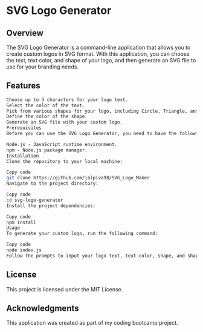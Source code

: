# SVG Logo Generator
## Overview
The SVG Logo Generator is a command-line application that allows you to create custom logos in SVG format. With this application, you can choose the text, text color, and shape of your logo, and then generate an SVG file to use for your branding needs.

## Features
```md
Choose up to 3 characters for your logo text.
Select the color of the text.
Pick from various shapes for your logo, including Circle, Triangle, and Square.
Define the color of the shape.
Generate an SVG file with your custom logo.
Prerequisites
Before you can use the SVG Logo Generator, you need to have the following installed:

Node.js - JavaScript runtime environment.
npm - Node.js package manager.
Installation
Clone the repository to your local machine:
```

```bash
Copy code
git clone https://github.com/jalpiva98/SVG_Logo_Maker
Navigate to the project directory:
```

```bash
Copy code
cd svg-logo-generator
Install the project dependencies:
```

```bash
Copy code
npm install
Usage
To generate your custom logo, run the following command:
```

```bash
Copy code
node index.js
Follow the prompts to input your logo text, text color, shape, and shape color. Once you've provided all the necessary information, the application will generate an SVG file named logo.svg in the project directory.

```

## License
This project is licensed under the MIT License.

## Acknowledgments
This application was created as part of my coding bootcamp project.
